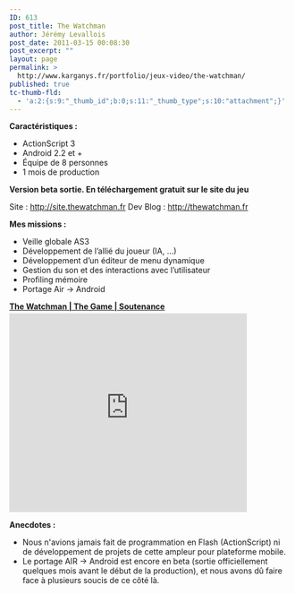 ```yaml
---
ID: 613
post_title: The Watchman
author: Jérémy Levallois
post_date: 2011-03-15 00:08:30
post_excerpt: ""
layout: page
permalink: >
  http://www.karganys.fr/portfolio/jeux-video/the-watchman/
published: true
tc-thumb-fld:
  - 'a:2:{s:9:"_thumb_id";b:0;s:11:"_thumb_type";s:10:"attachment";}'
---
```

<strong>Caractéristiques :</strong>
<ul>
	<li>ActionScript 3</li>
	<li>Android 2.2 et +</li>
	<li>Équipe de 8 personnes</li>
	<li>1 mois de production</li>
</ul>

<strong>Version beta sortie. En téléchargement gratuit sur le site du jeu</strong>

Site : <a href="http://site.thewatchman.fr">http://site.thewatchman.fr</a>
Dev Blog : <a href="http://thewatchman.fr">http://thewatchman.fr</a>

<strong>Mes missions :</strong>
<ul>
	<li>Veille globale AS3</li>
	<li>Développement de l’allié du joueur (IA, …)</li>
	<li>Développement d’un éditeur de menu dynamique</li>
	<li>Gestion du son et des interactions avec l’utilisateur</li>
	<li>Profiling mémoire</li>
	<li>Portage Air → Android</li>
</ul>

<div style="width:425px" id="__ss_6955796"> <strong style="display:block;margin:12px 0 4px"><a href="http://www.slideshare.net/sylvainbakri/the-watchman-the-game-soutenance-6955796" title="The Watchman | The Game | Soutenance">The Watchman | The Game | Soutenance</a></strong> <iframe src="http://www.slideshare.net/slideshow/embed_code/6955796" width="425" height="355" frameborder="0" marginwidth="0" marginheight="0" scrolling="no"></iframe></div>

<strong>Anecdotes :</strong>
<ul>
	<li>Nous n'avions jamais fait de programmation en Flash (ActionScript) ni de développement de projets de cette ampleur pour plateforme mobile.</li>
	<li>Le portage AIR -> Android est encore en beta (sortie officiellement quelques mois avant le début de la production), et nous avons dû faire face à plusieurs soucis de ce côté là.</li>
</ul>